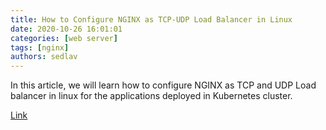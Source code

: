 ```yaml
---
title: How to Configure NGINX as TCP-UDP Load Balancer in Linux
date: 2020-10-26 16:01:01
categories: [web server]
tags: [nginx]
authors: sedlav
---
```


In this article, we will learn how to configure NGINX as TCP and UDP Load balancer in linux for the applications deployed in Kubernetes cluster.

[Link](https://www.linuxtechi.com/configure-nginx-tcp-udp-loadbalancer-linux/#respond)
